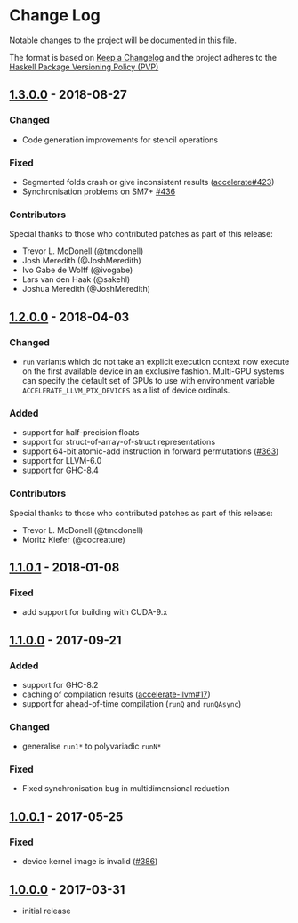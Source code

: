 # Change Log

Notable changes to the project will be documented in this file.

The format is based on [Keep a Changelog](http://keepachangelog.com/) and the
project adheres to the [Haskell Package Versioning
Policy (PVP)](https://pvp.haskell.org)


## [1.3.0.0] - 2018-08-27
### Changed
  * Code generation improvements for stencil operations

### Fixed
  * Segmented folds crash or give inconsistent results ([accelerate#423])
  * Synchronisation problems on SM7+ [#436] 

### Contributors

Special thanks to those who contributed patches as part of this release:

  * Trevor L. McDonell (@tmcdonell)
  * Josh Meredith (@JoshMeredith)
  * Ivo Gabe de Wolff (@ivogabe)
  * Lars van den Haak (@sakehl)
  * Joshua Meredith (@JoshMeredith)


## [1.2.0.0] - 2018-04-03
### Changed
  * `run` variants which do not take an explicit execution context now execute on
    the first available device in an exclusive fashion. Multi-GPU systems can
    specify the default set of GPUs to use with environment variable
    `ACCELERATE_LLVM_PTX_DEVICES` as a list of device ordinals.

### Added
  * support for half-precision floats
  * support for struct-of-array-of-struct representations
  * support 64-bit atomic-add instruction in forward permutations ([#363])
  * support for LLVM-6.0
  * support for GHC-8.4

### Contributors

Special thanks to those who contributed patches as part of this release:

  * Trevor L. McDonell (@tmcdonell)
  * Moritz Kiefer (@cocreature)


## [1.1.0.1] - 2018-01-08
### Fixed
  * add support for building with CUDA-9.x


## [1.1.0.0] - 2017-09-21
### Added
  * support for GHC-8.2
  * caching of compilation results ([accelerate-llvm#17])
  * support for ahead-of-time compilation (`runQ` and `runQAsync`)

### Changed
  * generalise `run1*` to polyvariadic `runN*`

### Fixed
  * Fixed synchronisation bug in multidimensional reduction


## [1.0.0.1] - 2017-05-25
### Fixed
  * device kernel image is invalid ([#386])


## [1.0.0.0] - 2017-03-31
  * initial release


[1.3.0.0]:              https://github.com/AccelerateHS/accelerate-llvm/compare/1.2.0.0...v1.3.0.0
[1.2.0.0]:              https://github.com/AccelerateHS/accelerate-llvm/compare/1.1.0.1-ptx...1.2.0.0
[1.1.0.1]:              https://github.com/AccelerateHS/accelerate-llvm/compare/1.1.0.0...1.1.0.1-ptx
[1.1.0.0]:              https://github.com/AccelerateHS/accelerate-llvm/compare/1.0.0.0...1.1.0.0
[1.0.0.1]:              https://github.com/AccelerateHS/accelerate-llvm/compare/1.0.0.0...1.0.0.1
[1.0.0.0]:              https://github.com/AccelerateHS/accelerate-llvm/compare/be7f91295f77434b2103c70aa1cabb6a4f2b09a8...1.0.0.0

[#386]:                 https://github.com/AccelerateHS/accelerate/issues/386
[#363]:                 https://github.com/AccelerateHS/accelerate/issues/363

[#436]:                 https://github.com/AccelerateHS/accelerate/issues/436
[accelerate-llvm#17]:   https://github.com/AccelerateHS/accelerate-llvm/issues/17
[accelerate#423]:       https://github.com/AccelerateHS/accelerate/issues/423

